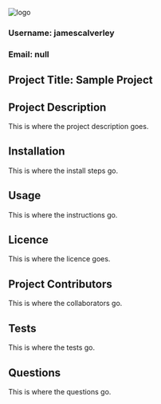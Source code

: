![logo](https://avatars1.githubusercontent.com/u/40436768?v=4)
 ### Username: jamescalverley
 ### Email: null
 ## Project Title: Sample Project
 ## Project Description
 This is where the project description goes.
 ## Installation
 This is where the install steps go.
 ## Usage
 This is where the instructions go. 
 ## Licence
 This is where the licence goes.
 ## Project Contributors
 This is where the collaborators go.
 ## Tests
 This is where the tests go.
 ## Questions
 This is where the questions go.

